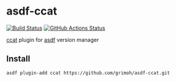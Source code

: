 # asdf-ccat
[![Build Status](https://travis-ci.org/grimoh/asdf-ccat.svg?branch=master)](https://travis-ci.org/grimoh/asdf-ccat)
[![GitHub Actions Status](https://github.com/grimoh/asdf-ccat/workflows/Main%20workflow/badge.svg?branch=master)](https://github.com/grimoh/asdf-ccat/actions)

[ccat](https://github.com/jingweno/ccat) plugin for [asdf](https://github.com/asdf-vm/asdf) version manager

## Install
```
asdf plugin-add ccat https://github.com/grimoh/asdf-ccat.git
```
